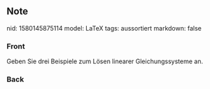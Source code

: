 ## Note
nid: 1580145875114
model: LaTeX
tags: aussortiert
markdown: false

### Front
Geben Sie drei Beispiele zum Lösen linearer Gleichungssysteme an.

### Back

